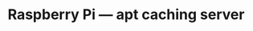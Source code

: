 ---
title: "Raspberry Pi — apt caching server"
description: "Discover how to set up a local caching server using Raspberry Pi to manage updates efficiently."
publishDate: "Aug 2021"
tags: ["raspberry pi", "apt", "caching"]
link: "https://medium.com/@herman.daniel/raspberry-pi-apt-caching-server-a23591944013?source=friends_link&sk=f3430e6803bf5bce51b922b9c23052e0"
---